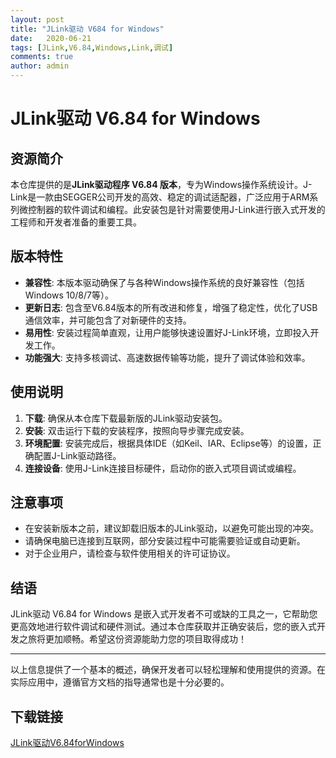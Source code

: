 ```yaml
---
layout: post
title: "JLink驱动 V684 for Windows"
date:   2020-06-21
tags: [JLink,V6.84,Windows,Link,调试]
comments: true
author: admin
---
```

# JLink驱动 V6.84 for Windows

## 资源简介

本仓库提供的是**JLink驱动程序 V6.84 版本**，专为Windows操作系统设计。J-Link是一款由SEGGER公司开发的高效、稳定的调试适配器，广泛应用于ARM系列微控制器的软件调试和编程。此安装包是针对需要使用J-Link进行嵌入式开发的工程师和开发者准备的重要工具。

## 版本特性

- **兼容性**: 本版本驱动确保了与各种Windows操作系统的良好兼容性（包括Windows 10/8/7等）。
- **更新日志**: 包含至V6.84版本的所有改进和修复，增强了稳定性，优化了USB通信效率，并可能包含了对新硬件的支持。
- **易用性**: 安装过程简单直观，让用户能够快速设置好J-Link环境，立即投入开发工作。
- **功能强大**: 支持多核调试、高速数据传输等功能，提升了调试体验和效率。

## 使用说明

1. **下载**: 确保从本仓库下载最新版的JLink驱动安装包。
2. **安装**: 双击运行下载的安装程序，按照向导步骤完成安装。
3. **环境配置**: 安装完成后，根据具体IDE（如Keil、IAR、Eclipse等）的设置，正确配置J-Link驱动路径。
4. **连接设备**: 使用J-Link连接目标硬件，启动你的嵌入式项目调试或编程。

## 注意事项

- 在安装新版本之前，建议卸载旧版本的JLink驱动，以避免可能出现的冲突。
- 请确保电脑已连接到互联网，部分安装过程中可能需要验证或自动更新。
- 对于企业用户，请检查与软件使用相关的许可证协议。

## 结语

JLink驱动 V6.84 for Windows 是嵌入式开发者不可或缺的工具之一，它帮助您更高效地进行软件调试和硬件测试。通过本仓库获取并正确安装后，您的嵌入式开发之旅将更加顺畅。希望这份资源能助力您的项目取得成功！

---

以上信息提供了一个基本的概述，确保开发者可以轻松理解和使用提供的资源。在实际应用中，遵循官方文档的指导通常也是十分必要的。

## 下载链接

[JLink驱动V6.84forWindows](https://pan.quark.cn/s/1ba79d30eac1)